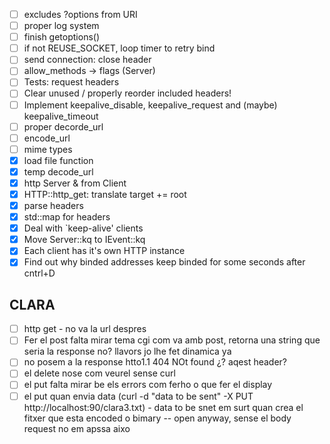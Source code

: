 - [ ] excludes ?options from URI
- [ ] proper log system
- [ ] finish getoptions()
- [ ] if not REUSE_SOCKET, loop timer to retry bind
- [ ] send connection: close header
- [ ] allow_methods -> flags (Server)
- [ ] Tests: request headers
- [ ] Clear unused / properly reorder included headers!
- [ ] Implement keepalive_disable, keepalive_request and (maybe) keepalive_timeout
- [ ] proper decorde_url
- [ ] encode_url
- [ ] mime types
- [x] load file function
- [x] temp decode_url
- [x] http Server & from Client
- [x] HTTP::http_get: translate target += root
- [x] parse headers
- [x] std::map for headers
- [x] Deal with `keep-alive' clients
- [x] Move Server::kq to IEvent::kq
- [x] Each client has it's own HTTP instance
- [x] Find out why binded addresses keep binded for some seconds after cntrl+D

## CLARA
- [ ] http get - no va la url despres
- [ ] Fer el post falta mirar tema cgi com va amb post, retorna una string que seria la response no? llavors jo lhe fet dinamica ya
- [ ] no posem a la response htto1.1 404 NOt found ¿? aqest header?
- [ ] el delete nose com veurel sense curl
- [ ] el put falta mirar be els errors com ferho o que fer el display
- [ ] el put quan envia data (curl -d "data to be sent" -X PUT http://localhost:90/clara3.txt) - data to be snet em surt quan crea el fitxer que esta encoded o bimary -- open anyway, sense el body request no em apssa aixo
